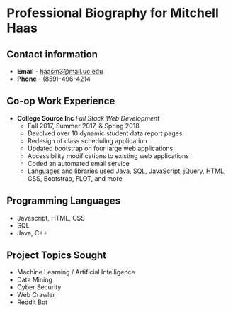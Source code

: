 # Professional Biography for Mitchell Haas 
## Contact information
 - **Email** - haasm3@mail.uc.edu 
 - **Phone** - (859)-496-4214
## Co-op Work Experience
  - **College Source Inc** *Full Stack Web Development* 						
	  - Fall 2017, Summer 2017, & Spring 2018
	  - Devolved over 10 dynamic student data report pages
	  - Redesign of class scheduling application
	  - Updated bootstrap on four large web applications 
	  - Accessibility modifications to existing web applications
	  - Coded an automated email service
	  - Languages and libraries used Java, SQL, JavaScript, jQuery, HTML, CSS, Bootstrap, FLOT, and more
## Programming Languages 
  - Javascript, HTML, CSS 
  - SQL
  - Java, C++ 
## Project Topics Sought
  - Machine Learning / Artificial Intelligence 
  - Data Mining 
  - Cyber Security
  - Web Crawler 
  - Reddit Bot  
